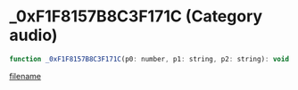 # _0xF1F8157B8C3F171C (Category audio)

```js
function _0xF1F8157B8C3F171C(p0: number, p1: string, p2: string): void
```

[filename](_0xF1F8157B8C3F171C_m.md ':include')